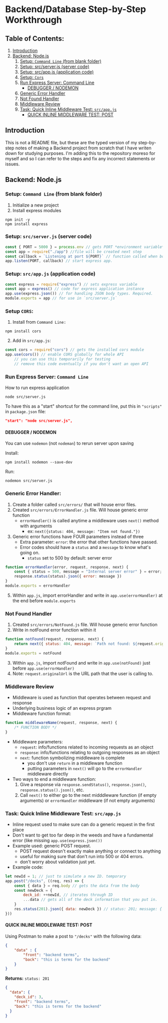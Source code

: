 # Backend/Database Step-by-Step Workthrough

## Table of Contents: 
1. [Introduction](#introduction)
2. [Backend: Node.js](#backend-nodejs)
    1. [Setup: `Command Line` (from blank folder)](#setup-command-line-from-blank-folder)
    2. [Setup: src/server.js (server code)](#setup-srcserverjs-server-code)
    3. [Setup: src/app.js (application code)](#setup-srcappjs-application-code)
    4. [Setup: `Cors`](#setup-cors)
    5. [Run Express Server: Command Line
](#run-express-server-command-line)
        - [DEBUGGER / NODEMON](#debugger--nodemon)
    6. [Generic Error Handler](#generic-error-handler)
    7. [Not Found Handler](#not-found-handler)
    8. [Middleware Review](#middleware-review)
    9. [Task: Quick Inline Middleware Test: `src/app.js`](#task-quick-inline-middleware-test-srcappjs)
        - [QUICK INLINE MIDDLEWARE TEST: POST](#quick-inline-middleware-test-post)

## Introduction
This is not a README file, but these are the typed version of my step-by-step notes of making a Backend project from scratch that I have writen down for studying purposes. I'm adding this to the repository moreso for myself and so I can refer to the steps and fix any incorrect statements or issues.

## Backend: Node.js
 
### Setup: `Command Line` (from blank folder)

1. Initialize a new project
2. Install express modules
```
npm init -y
npm install express
```

### Setup: `src/server.js` (server code)
```js
const { PORT = 5000 } = process.env // gets PORT *environment variable*. 5000 by default.
const app = require("./app") //file will be created next step
const callback = `Listening at port ${PORT}` // function called when booting up express app. typically a logger.
app.listen(PORT, callback) // start express app.
```

### Setup: `src/app.js` (application code)
```js
const express = require("express") // sets express variable
const app = express() // code for express application instance
app.use(express.json()) // for handling JSON body types. Required.
module.exports = app // for use in `src/server.js`
```

### Setup `CORS`: 
1. Install from `Command Line:`
```
npm install cors
```
2. Add in `src/app.js`:
```js
const cors = require("cors") // gets the installed cors module
app.use(cors()) // enable CORS globally for whole API
    // you can use this temporarily for testing
    // remove this code eventually if you don't want an open API
```
### Run Express Server: `Command Line`
How to run express application
```
node src/server.js
```
To have this as a "start" shortcut for the command line, put this in `"scripts"` in `package.json` file: 
```json
"start": "node src/server.js",
```
#### DEBUGGER / NODEMON
You can use `nodemon` (not `nodeman`) to rerun server upon saving

Install: 
```
npm install nodemon --save-dev
```
Run:
```
nodemon src/server.js
```

### Generic Error Handler: 
1. Create a folder called `src/errors/` that will house error files.
2. Created `src/errors/ErrorHandler.js` file. Will house generic error function
    - `errorHandler()` is called anytime a middleware uses `next()` method with arguments
        - ex: `next({status: 404, message: "Item not found."})`
3. Generic error functions have FOUR parameters instead of three
    - Extra parameter: `error`: the error that other functions have passed.
    - Error codes should have a `status` and a `message` to know what's going on.
        - `status` set to 500 by default: server error
```js
function errorHandler(error, request, response, next) {
    const { status = 500, message = "Internal server error" } = error;
    response.status(status).json({ error: message })
}
module.exports = errorHandler
```
5. Within `app.js`, import errorHandler and write in `app.use(errorHandler)` at the end before `module.exports`

### Not Found Handler
1. Created `src/errors/NotFound.js` file. Will house generic error function
2. Write in notFound error function within it

```js
function notFound(request, response, next) {
    return next({ status: 404, message: `Path not found: ${request.originalUrl}` })
}
module.exports = notFound
```
3. Within `app.js`, import notFound and write in `app.use(notFound)` just before `app.use(errorHandler)`
4. Note: `request.originalUrl` is the URL path that the user is calling to.

### Middleware Review
- Middleware is used as function that operates between request and response
- Underlying business logic of an express prgram
- Middleware function format:
```js
function middlewareName(request, response, next) {
    /* FUNCTION BODY */
}
```
- Middleware parameters:
    - `request`: info/functions related to incoming requests as an object
    - `response`: info/functions relating to outgoing responses as an object
    - `next`: function symbolizing middleware is complete
        - you don't use `return` in a middleware function
        - putting parameters in `next()` will go to the `errorHandler` middleware directly
- Two ways to end a middleware function:
    1. Give a response via `response.sendStatus()`, `response.json()`, `response.status().json()`, etc.
    2. Call `next()` to either go to the next midddleware function (if empty arguments) or `errorHandler` middleware (if not empty arguments)

### Task: Quick Inline Middleware Test: `src/app.js`
- Inline request used to make sure can do a generic request in the first place
- Don't want to get too far deep in the weeds and have a fundamental error (like missing `app.use(express.json())`
- Example used: generic POST request.
    - POST request doesn't exactly make anything or connect to anything
    - useful for making sure that don't run into 500 or 404 errors.
    - don't worry about validation just yet.
- Example code:
```js
let newId = 1; // just to simulate a new ID. temporary
app.post("/decks", ((req, res) => {
    const { data } = req.body // gets the data from the body
    const newDeck = {
        deck_id: ++newId, // iterates through ID
        ...data // gets all of the deck information that you put in.
    }
    res.status(201).json({ data: newDeck }) // status: 201; message: { data: { [new deck information] }}
}))
```

#### QUICK INLINE MIDDLEWARE TEST: POST

Using Postman to make a post to `"/decks"` with the following data:

```json
{
    "data" : {
        "front": "backend terms",
        "back": "this is terms for the backend"
    }
}
```
**Returns:** `status: 201`
```json
{
  "data": {
    "deck_id": 3,
    "front": "backend terms",
    "back": "this is terms for the backend"
  }
}
```